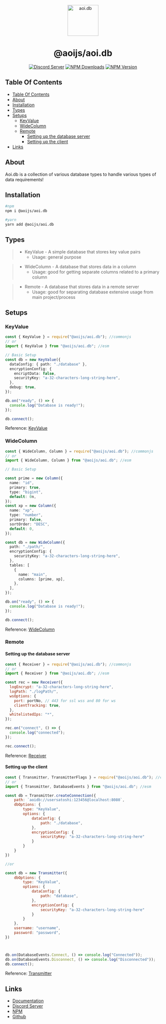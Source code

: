 <p align="center">
  <a href="https://aoi.js.org">
    <img width="100" src="https://github.com/aoijs/website/blob/master/assets/images/aoidb.png?raw=true" alt="aoi.db">
  </a>
</p>

<h1 align="center">@aoijs/aoi.db</h1>

<div align="center">

[![Discord Server](https://img.shields.io/discord/773352845738115102?color=5865F2&logo=discord&logoColor=white)](https://discord.com/invite/HMUfMXDQsV)
[![NPM Downloads](https://img.shields.io/npm/dt/@aoijs/aoi.db.svg?maxAge=3600)](https://www.npmjs.com/package/@aoijs/aoi.db)
[![NPM Version](https://img.shields.io/npm/v/@aoijs/aoi.db.svg?maxAge=3600)](https://www.npmjs.com/package/@aoijs/aoi.db)

</div>

## Table Of Contents

- [Table Of Contents](#table-of-contents)
- [About](#about)
- [Installation](#installation)
- [Types](#types)
- [Setups](#setups)
  - [KeyValue](#keyvalue)
  - [WideColumn](#widecolumn)
  - [Remote](#remote)
    - [Setting up the database server](#setting-up-the-database-server)
    - [Setting up the client](#setting-up-the-client)
- [Links](#links)

## About

Aoi.db is a collection of various database types to handle various types of data requirements!

## Installation

```bash
#npm
npm i @aoijs/aoi.db

#yarn
yarn add @aoijs/aoi.db
```

## Types

> - KeyValue - A simple database that stores key value pairs
>   - Usage: general purpose

> - WideColumn - A database that stores data in a column
>   - Usage: good for getting separate columns related to a primary column

> - Remote - A database that stores data in a remote server
>   - Usage: good for separating database extensive usage from main project/process

## Setups

### KeyValue

```ts
const { KeyValue } = require("@aoijs/aoi.db"); //commonjs
// or
import { KeyValue } from "@aoijs/aoi.db"; //esm

// Basic Setup
const db = new KeyValue({
  dataConfig: { path: "./database" },
  encryptionConfig: {
    encriptData: false,
    securityKey: "a-32-characters-long-string-here",
  },
  debug: true,
});

db.on("ready", () => {
  console.log("Database is ready!");
});

db.connect();
```

Reference: [KeyValue](https://akaruidevelopment.github.io/aoi.db/classes/KeyValue.html)

### WideColumn

```ts
const { WideColumn, Column } = require("@aoijs/aoi.db"); //commonjs
// or
import { WideColumn, Column } from "@aoijs/aoi.db"; //esm

// Basic Setup

const prime = new Column({
  name: "id",
  primary: true,
  type: "bigint",
  default: 0n,
});
const xp = new Column({
  name: "xp",
  type: "number",
  primary: false,
  sortOrder: "DESC",
  default: 0,
});

const db = new WideColumn({
  path: "./path/",
  encryptionConfig: {
    securityKey: "a-32-characters-long-string-here",
  },
  tables: [
    {
      name: "main",
      columns: [prime, xp],
    },
  ],
});

db.on("ready", () => {
  console.log("Database is ready!");
});

db.connect();
```

Reference: [WideColumn](https://akaruidevelopment.github.io/aoi.db/classes/WideColumn.html)

### Remote

#### Setting up the database server

```js
const { Receiver } = require("@aoijs/aoi.db"); //commonjs
// or
import { Receiver } from "@aoijs/aoi.db"; //esm

const rec = new Receiver({
  logEncrypt: "a-32-characters-long-string-here",
  logPath: "./logPath/",
  wsOptions: {
    port: portNo, // 443 for ssl wss and 80 for ws
    clientTracking: true,
  },
  whitelistedIps: "*",
});

rec.on("connect", () => {
  console.log("connected");
});

rec.connect();
```

Reference: [Receiver](https://akaruidevelopment.github.io/aoi.db/classes/Receiver.html)

#### Setting up the client

```js
const { Transmitter, TransmitterFlags } = require("@aoijs/aoi.db"); //commonjs
// or
import { Transmitter, DatabaseEvents } from "@aoijs/aoi.db"; //esm

const db = Transmitter.createConnection({
    path: `aoidb://usersatoshi:123456@localhost:8080`,
    dbOptions: {
        type: "KeyValue",
        options: {
            dataConfig: {
                path: "./database",
            },
            encryptionConfig: {
                securityKey: "a-32-characters-long-string-here"
            }
        }
    }
})

//or 

const db = new Transmitter({
    dbOptions: {
        type: "KeyValue",
        options: {
            dataConfig: {
                path: "database",
            },
            encryptionConfig: {
                securityKey: "a-32-characters-long-string-here"
            }
        }
    },
    username: "username",
    password: "password",
})



db.on(DatabaseEvents.Connect, () => console.log("Connected"));
db.on(DatabaseEvents.Disconnect, () => console.log("Disconnected"));
db.connect();
```

Reference: [Transmitter](https://akaruidevelopment.github.io/aoi.db/classes/Transmitter.html)

## Links

- [Documentation](https://aoijs.github.io/aoi.db/)
- [Discord Server](https://discord.com/invite/HMUfMXDQsV)
- [NPM](https://www.npmjs.com/package/@aoijs/aoi.db)
- [Github](https://github.com/aoijs/aoi.db)
